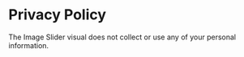 # Privacy Policy
The Image Slider visual does not collect or use any of your personal information. 
